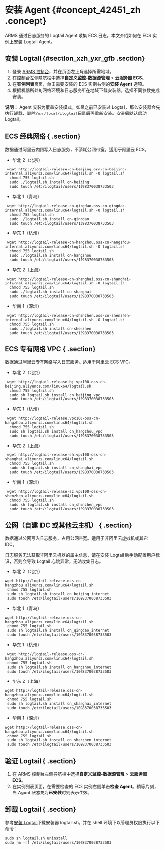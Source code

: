 # 安装 Agent {#concept_42451_zh .concept}

ARMS 通过日志服务的 Logtail Agent 收集 ECS 日志。本文介绍如何在 ECS 实例上安装 Logtail Agent。

## 安装 Logtail {#section_xzh_yxr_gfb .section}

1.  登录 [ARMS 控制台](https://arms.console.aliyun.com/#/home)，并在页面左上角选择所需地域。
2.  在控制台左侧导航栏中选择**自定义监控-数据源管理** \> **云服务器 ECS**。
3.  在**实例列表**页面，单击需要安装的 ECS 实例右侧的**安装 Agent** 选项。
4.  根据机器所处的网络环境和日志服务所在地域下载安装器，选择不同参数完成安装。

**说明：** Agent 安装为覆盖安装模式。如果之前已安装过 Logtail，那么安装器会先执行卸载、删除`/usr/local/ilogtail`目录后再重新安装。安装后默认启动 Logtail。

## ECS 经典网络 { .section}

数据通过阿里云内网写入日志服务，不消耗公网带宽。适用于阿里云 ECS。

-   华北 2（北京）

```
 wget http://logtail-release-cn-beijing.oss-cn-beijing-internal.aliyuncs.com/linux64/logtail.sh -O logtail.sh
  chmod 755 logtail.sh
  sudo ./logtail.sh install cn-beijing
  sudo touch /etc/ilogtail/users/1098370038733503
```

-   华北 1（青岛）

```
 wget http://logtail-release-cn-qingdao.oss-cn-qingdao-internal.aliyuncs.com/linux64/logtail.sh -O logtail.sh
  chmod 755 logtail.sh
  sudo ./logtail.sh install cn-qingdao
  sudo touch /etc/ilogtail/users/1098370038733503
```

-   华东 1（杭州）

```
 wget http://logtail-release-cn-hangzhou.oss-cn-hangzhou-internal.aliyuncs.com/linux64/logtail.sh -O logtail.sh
  chmod 755 logtail.sh
  sudo ./logtail.sh install cn-hangzhou
  sudo touch /etc/ilogtail/users/1098370038733503
```

-   华东 2（上海）

```
 wget http://logtail-release-cn-shanghai.oss-cn-shanghai-internal.aliyuncs.com/linux64/logtail.sh -O logtail.sh
  chmod 755 logtail.sh
  sudo ./logtail.sh install cn-shanghai
  sudo touch /etc/ilogtail/users/1098370038733503
```

-   华南 1（深圳）

```
 wget http://logtail-release-cn-shenzhen.oss-cn-shenzhen-internal.aliyuncs.com/linux64/logtail.sh -O logtail.sh
  chmod 755 logtail.sh
  sudo ./logtail.sh install cn-shenzhen
  sudo touch /etc/ilogtail/users/1098370038733503
```


## ECS 专有网络 VPC { .section}

数据通过阿里云专有网络写入日志服务。适用于阿里云 ECS VPC。

-   华北 2（北京）

```
 wget http://logtail-release-bj.vpc100-oss-cn-beijing.aliyuncs.com/linux64/logtail.sh
  chmod 755 logtail.sh
  sudo sh logtail.sh install cn_beijing_vpc
  sudo touch /etc/ilogtail/users/1098370038733503
```

-   华东 1（杭州）

```
 wget http://logtail-release.vpc100-oss-cn-hangzhou.aliyuncs.com/linux64/logtail.sh
  chmod 755 logtail.sh
  sudo sh logtail.sh install cn_hangzhou_vpc
  sudo touch /etc/ilogtail/users/1098370038733503
```

-   华东 2（上海）

```
 wget http://logtail-release-sh.vpc100-oss-cn-shanghai.aliyuncs.com/linux64/logtail.sh
  chmod 755 logtail.sh
  sudo sh logtail.sh install cn_shanghai_vpc
  sudo touch /etc/ilogtail/users/1098370038733503
```

-   华南 1（深圳）

```
 wget http://logtail-release-sz.vpc100-oss-cn-shenzhen.aliyuncs.com/linux64/logtail.sh
  chmod 755 logtail.sh
  sudo sh logtail.sh install cn_shenzhen_vpc
  sudo touch /etc/ilogtail/users/1098370038733503
```


## 公网（自建 IDC 或其他云主机） { .section}

数据通过公网写入日志服务，占用公网带宽。适用于非阿里云虚拟机或其它 IDC。

日志服务无法获取非阿里云机器的属主信息，请在安装 Logtail 后手动配置用户标识，否则会导致 Logtail 心跳异常，无法收集日志。

-   华北 2（北京）

```
wget http://logtail-release.oss-cn-hangzhou.aliyuncs.com/linux64/logtail.sh
 chmod 755 logtail.sh
 sudo sh logtail.sh install cn_beijing_internet
 sudo touch /etc/ilogtail/users/1098370038733503
```

-   华北 1（青岛）

```
wget http://logtail-release.oss-cn-hangzhou.aliyuncs.com/linux64/logtail.sh
 chmod 755 logtail.sh
 sudo sh logtail.sh install cn_qingdao_internet
 sudo touch /etc/ilogtail/users/1098370038733503
```

-   华东 1（杭州）

```
 wget http://logtail-release.oss-cn-hangzhou.aliyuncs.com/linux64/logtail.sh
 chmod 755 logtail.sh
 sudo sh logtail.sh install cn_hangzhou_internet
 sudo touch /etc/ilogtail/users/1098370038733503
```

-   华东 2（上海）

```
wget http://logtail-release.oss-cn-hangzhou.aliyuncs.com/linux64/logtail.sh
 chmod 755 logtail.sh
 sudo sh logtail.sh install cn_shanghai_internet
 sudo touch /etc/ilogtail/users/1098370038733503
```

-   华南 1（深圳）

```
wget http://logtail-release.oss-cn-hangzhou.aliyuncs.com/linux64/logtail.sh
 chmod 755 logtail.sh
 sudo sh logtail.sh install cn_shenzhen_internet
 sudo touch /etc/ilogtail/users/1098370038733503
```


## 验证 Logtail { .section}

1.  在 ARMS 控制台左侧导航栏中选择**自定义监控-数据源管理** \> **云服务器 ECS**。
2.  在实例列表页面，在需要检查的 ECS 实例右侧单击**检查 Agent**。稍等片刻，当 Agent 状态变为**已安装**时则表示生效。

## 卸载 Logtail { .section}

参考[安装 Logtail](#section_xzh_yxr_gfb)下载安装器 logtail.sh，并在 shell 环境下以管理员权限执行以下命令：

```
sudo sh logtail.sh uninstall
sudo rm -rf /etc/ilogtail/users/1098370038733503 
```

